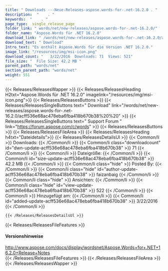 ```yaml
---
title: " Downloads ---Neue-Releases-aspose.words-for-.net-16.2.0 . "
description:  "    . " 
keywords:  "    . " 
page_type:  single_release_page
folder_link: " words/net/new-releases/aspose.words-for-.net-16.2.0/"
folder_name: "Aspose.Words für .NET 16.2.0"
download_link: " /words/net/new-releases/aspose.words-for-.net-16.2.0/acff536e68ac478eba6fba418b670b38"
download_text: " Download"
Intro_text: "Es enthält Aspose.Words für die Version .NET 16.2.0."
image_link: "/resources/img/msi-icon.png"
download_count: "   3/22/2016  Downloads: 71  Views: 521"
file_size: "  File Size: 42.2 MB "
parent_path: "words/net"
section_parent_path: "words/net"
weight: 551
---
```


{{< Releases/ReleasesWapper >}}
  {{< Releases/ReleasesHeading H2txt="Aspose.Words für .NET 16.2.0" imagelink="/resources/img/msi-icon.png">}}
  {{< Releases/ReleasesButtons >}}
    {{< Releases/ReleasesSingleButtons text=" Download" link="/words/net/new-releases/aspose.words-for-.net-16.2.0/acff536e68ac478eba6fba418b670b38%20%20" >}}
    {{< Releases/ReleasesSingleButtons text=" Support Forum " link="https://forum.aspose.com/c/words" >}}
  {{< Releases/ReleasesButtons >}}
  {{< Releases/ReleasesFileArea >}}
    {{< Releases/ReleasesHeading h4txt="Dateidetails">}}
    {{< Releases/ReleasesDetailsUl >}}
            {{< Common/li >}} Downloads: {{< /Common/li >}}
      {{< Common/li class="downloadcount" id="dwn-update-acff536e68ac478eba6fba418b670b38" >}} 71 {{< /Common/li >}}
      {{< Common/li >}} Dateigröße: {{< /Common/li >}}
      {{< Common/li id="size-update-acff536e68ac478eba6fba418b670b38" >}} 42.2 MB {{< /Common/li >}} 
      {{< Common/li  class="hide" >}} Posted By: {{< /Common/li >}} 
      {{< Common/li class="hide" id="author-update-acff536e68ac478eba6fba418b670b38" >}} faizanbaig {{< /Common/li >}}
      {{< Common/li class="hide" >}} Ansichten: {{< /Common/li >}}
      {{< Common/li class="hide" id="view-update-acff536e68ac478eba6fba418b670b38" >}} 522 {{< /Common/li >}}
      {{< Common/li >}} Hinzugefügt am: {{< /Common/li >}}
      {{< Common/li id="added-update-acff536e68ac478eba6fba418b670b38" >}} 3/22/2016 {{< /Common/li >}} 

    {{< /Releases/ReleasesDetailsUl >}}

  {{< Releases/ReleasesFileFeatures >}}
      <h4>Versionshinweise</h4><div> <a href="http://www.aspose.com/docs/display/wordsnet/Aspose.Words+for+.NET+16.2.0+Release+Notes">http://www.aspose.com/docs/display/wordsnet/Aspose.Words+for+.NET+16.2.0+Release+Notes</a></div>
  {{< /Releases/ReleasesFileFeatures >}}
 {{< /Releases/ReleasesFileArea >}}
{{< /Releases/ReleasesWapper >}}



